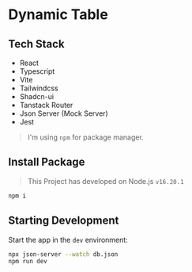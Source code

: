 # Dynamic Table

## Tech Stack
- React
- Typescript
- Vite
- Tailwindcss
- Shadcn-ui
- Tanstack Router
- Json Server (Mock Server)
- Jest

> I'm using `npm` for package manager.

## Install Package
> This Project has developed on Node.js `v16.20.1`
```bash
npm i
```

## Starting Development
Start the app in the `dev` environment:

```bash
npx json-server --watch db.json
npm run dev
```
